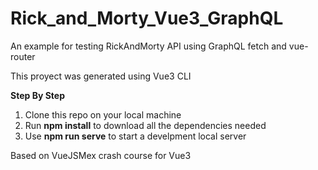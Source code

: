 # Rick_and_Morty_Vue3_GraphQL
An example for testing RickAndMorty API using GraphQL fetch and vue-router  

This proyect was generated using Vue3 CLI

**Step By Step**
1. Clone this repo on your local machine
2. Run **npm install** to download all the dependencies needed
3. Use **npm run serve** to start a develpment local server


Based on VueJSMex crash course for Vue3
